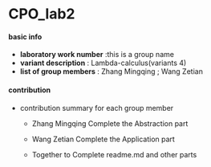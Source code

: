 # CPO_lab2
#### basic info

- **laboratory work number** :this is a group name
- **variant description** : Lambda-calculus(variants 4)
- **list of group members** : Zhang Mingqing ; Wang Zetian

#### contribution

- contribution summary for each group member 

  - Zhang Mingqing Complete the Abstraction part

  - Wang Zetian Complete the Application part

  - Together to Complete readme.md and other parts

    

